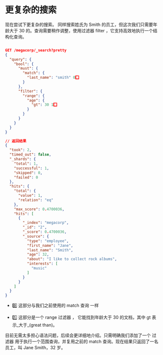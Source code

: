 # 更复杂的搜索

现在尝试下更复杂的搜索。 同样搜索姓氏为 Smith 的员工，但这次我们只需要年龄大于 30 的。查询需要稍作调整，使用过滤器 filter ，它支持高效地执行一个结构化查询。


```json

GET /megacorp/_search?pretty
{
  "query": {
    "bool": {
      "must": {
        "match": {
          "last_name": "smith" 0️⃣
        } 
      },
      "filter": {
        "range": {
          "age": {
            "gt": 30 1️⃣
          }
        }
      }
    }
  }
}

// 返回结果
{
  "took": 2,
  "timed_out": false,
  "_shards": {
    "total": 1,
    "successful": 1,
    "skipped": 0,
    "failed": 0
  },
  "hits": {
    "total": {
      "value": 1,
      "relation": "eq"
    },
    "max_score": 0.4700036,
    "hits": [
      {
        "_index": "megacorp",
        "_id": "2",
        "_score": 0.4700036,
        "_source": {
          "type": "employee",
          "first_name": "Jane",
          "last_name": "Smith",
          "age": 32,
          "about": "I like to collect rock albums",
          "interests": [
            "music"
          ]
        }
      }
    ]
  }
}

```

* 0️⃣ 这部分与我们之前使用的 match 查询 一样

* 1️⃣ 这部分是一个 range 过滤器 ， 它能找到年龄大于 30 的文档，其中 gt 表示_大于_(great than)。


目前无需太多担心语法问题，后续会更详细地介绍。只需明确我们添加了一个 过滤器 用于执行一个范围查询，并复用之前的 match 查询。现在结果只返回了一名员工，叫 Jane Smith，32 岁。
